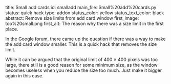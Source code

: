 title: Small add cards
id: smalladd
main_file: Small%20add%20cards.py
status: quick hack
type: addon
status_color: yellow
status_text_color: black
abstract: Remove size limits from add card window
first_image: too%20small.png
first_alt: The reason why there was a size limit in the first place.

In the Google forum, there came up the question if there was a way to
make the add card window smaller. This is a quick hack that removes
the size limit.

While it can be argued that the original limit of 400 &times; 400
pixels was too large, there still is a good reason for some minimum
size, as the window becomes useless when you reduce the size too
much. Just make it bigger again in this case.
